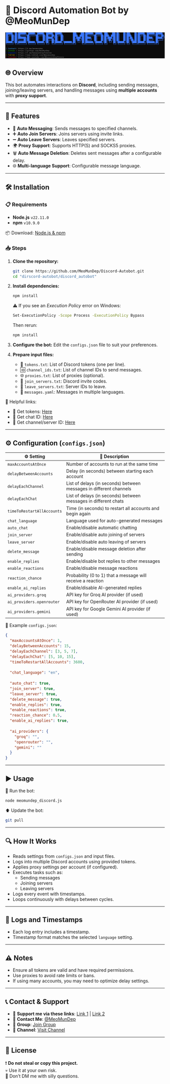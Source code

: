 # 🤖 Discord Automation Bot by @MeoMunDep

![DISCORD_MEOMUNDEP_CLI](https://github.com/MeoMunDep/Discord-Autobot/blob/main/Discord_autobot/IMAGE/DISCORD_MEOMUNDEP_CLI.png?raw=true)

## 🌐 Overview
This bot automates interactions on **Discord**, including sending messages, joining/leaving servers, and handling messages using **multiple accounts** with **proxy support**.

---

## 🚀 Features
- 💬 **Auto Messaging**: Sends messages to specified channels.
- ➕ **Auto Join Servers**: Joins servers using invite links.
- ➖ **Auto Leave Servers**: Leaves specified servers.
- 🌍 **Proxy Support**: Supports HTTP(S) and SOCKS5 proxies.
- 🗑️ **Auto Message Deletion**: Deletes sent messages after a configurable delay.
- 🌐 **Multi-language Support**: Configurable message language.

---

## 🛠️ Installation

### 📋 Requirements
- **Node.js** `v22.11.0`
- **npm** `v10.9.0`

📦 Download: [Node.js & npm](https://t.me/KeoAirDropFreeNe/257/1462)

### 📥 Steps
1. **Clone the repository:**
   ```bash
   git clone https://github.com/MeoMunDep/Discord-Autobot.git
   cd "dirscord-autobot/discord_autobot"
   ```

2. **Install dependencies:**
   ```bash
   npm install
   ```
   ⚠️ If you see an *Execution Policy* error on Windows:
   ```bash
   Set-ExecutionPolicy -Scope Process -ExecutionPolicy Bypass
   ```
   Then rerun:
   ```bash
   npm install
   ```

3. **Configure the bot:**
   Edit the `configs.json` file to suit your preferences.

4. **Prepare input files:**
   - 📄 `tokens.txt`: List of Discord tokens (one per line).
   - 🆔 `channel_ids.txt`: List of channel IDs to send messages.
   - 🌐 `proxies.txt`: List of proxies (optional).
   - 🔗 `join_servers.txt`: Discord invite codes.
   - 🚪 `leave_servers.txt`: Server IDs to leave.
   - 📜 `messages.yaml`: Messages in multiple languages.

📌 Helpful links:
- 🔑 Get tokens: [Here](https://t.me/KeoAirDropFreeNee/1570)
- 💬 Get chat ID: [Here](https://t.me/KeoAirDropFreeNee/1569)
- 📡 Get channel/server ID: [Here](https://t.me/KeoAirDropFreeNee/1676)

---

## ⚙️ Configuration (`configs.json`)

| ⚙️ Setting                  | 📘 Description                                                                 |
|----------------------------|---------------------------------------------------------------------------------|
| `maxAccountsAtOnce`        | Number of accounts to run at the same time                                      |
| `delayBetweenAccounts`     | Delay (in seconds) between starting each account                                |
| `delayEachChannel`         | List of delays (in seconds) between messages in different channels              |
| `delayEachChat`            | List of delays (in seconds) between messages in different chats                 |
| `timeToRestartAllAccounts` | Time (in seconds) to restart all accounts and begin again                       |
| `chat_language`            | Language used for auto-generated messages                                       |
| `auto_chat`                | Enable/disable automatic chatting                                               |
| `join_server`              | Enable/disable auto joining of servers                                          |
| `leave_server`             | Enable/disable auto leaving of servers                                          |
| `delete_message`           | Enable/disable message deletion after sending                                   |
| `enable_replies`           | Enable/disable bot replies to other messages                                    |
| `enable_reactions`         | Enable/disable message reactions                                                |
| `reaction_chance`          | Probability (0 to 1) that a message will receive a reaction                      |
| `enable_ai_replies`        | Enable/disable AI-generated replies                                             |
| `ai_providers.groq`        | API key for Groq AI provider (if used)                                          |
| `ai_providers.openrouter`  | API key for OpenRouter AI provider (if used)                                    |
| `ai_providers.gemini`      | API key for Google Gemini AI provider (if used)                                 |

🧾 Example `configs.json`:
```json
{
  "maxAccountsAtOnce": 1,
  "delayBetweenAccounts": 15,
  "delayEachChannel": [3, 5, 7],
  "delayEachChat": [5, 10, 15],
  "timeToRestartAllAccounts": 3600,

  "chat_language": "en",

  "auto_chat": true,
  "join_server": true,
  "leave_server": true,
  "delete_message": true,
  "enable_replies": true,
  "enable_reactions": true,
  "reaction_chance": 0.5,
  "enable_ai_replies": true,

  "ai_providers": {
    "groq": "",
    "openrouter": "",
    "gemini": ""
  }
}
```

---

## ▶️ Usage

📌 Run the bot:
```bash
node meomundep_discord.js
```

⬆️ Update the bot:
```bash
git pull
```

---

## 🔍 How It Works
- Reads settings from `configs.json` and input files.
- Logs into multiple Discord accounts using provided tokens.
- Applies proxy settings per account (if configured).
- Executes tasks such as:
  - Sending messages
  - Joining servers
  - Leaving servers
- Logs every event with timestamps.
- Loops continuously with delays between cycles.

---

## 📝 Logs and Timestamps
- Each log entry includes a timestamp.
- Timestamp format matches the selected `language` setting.

---

## ⚠️ Notes
- Ensure all tokens are valid and have required permissions.
- Use proxies to avoid rate limits or bans.
- If using many accounts, you may need to optimize delay settings.

---

## 📞 Contact & Support
- 🛒 **Support me via these links**: [Link 1](https://t.me/KeoAirDropFreeNe/312/27801) | [Link 2](https://github.com/MeoMunDep/MeoMunDep)
- 💬 **Contact Me**: [@MeoMunDep](https://t.me/MeoMunDep)
- 👥 **Group**: [Join Group](https://t.me/KeoAirDropFreeNe)
- 📢 **Channel**: [Visit Channel](https://t.me/KeoAirDropFreeNee)

---

## 📜 License
❗ **Do not steal or copy this project.**  
💀 Use it at your own risk.  
🚫 Don’t DM me with silly questions.
